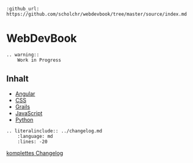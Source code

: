 ```eval_rst
:github_url: https://github.com/scholchr/webdevbook/tree/master/source/index.md
```

# WebDevBook
```eval_rst
.. warning::
    Work in Progress
```

Inhalt
------

* [Angular](angular.md)
* [CSS](css.md)
* [Grails](grails.md)
* [JavaScript](javascript.md)
* [Python](python.md)


<!-- Table Beispiel:
| Tables        | Are           | Cool          |
| ------------- |:-------------:| -------------:|
| col 3         | col 2         |         col 3 |
| is            | is            |            is |
| left aligned  | centered      | right aligned | -->

```eval_rst
.. literalinclude:: ../changelog.md
    :language: md
    :lines: -20
```
[komplettes Changelog](../changelog.md)